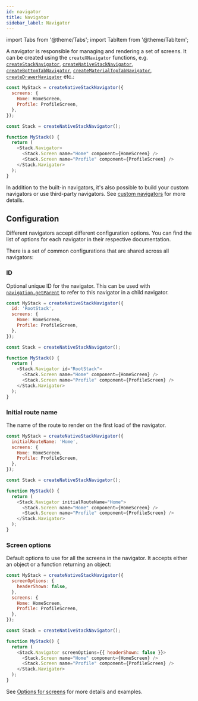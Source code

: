```yaml
---
id: navigator
title: Navigator
sidebar_label: Navigator
---
```


import Tabs from '@theme/Tabs';
import TabItem from '@theme/TabItem';

A navigator is responsible for managing and rendering a set of screens. It can be created using the `createXNavigator` functions, e.g. [`createStackNavigator`](stack-navigator.md), [`createNativeStackNavigator`](native-stack-navigator.md), [`createBottomTabNavigator`](bottom-tab-navigator.md), [`createMaterialTopTabNavigator`](material-top-tab-navigator.md), [`createDrawerNavigator`](drawer-navigator.md) etc.:

<Tabs groupId="config" queryString="config">
<TabItem value="static" label="Static" default>

```js
const MyStack = createNativeStackNavigator({
  screens: {
    Home: HomeScreen,
    Profile: ProfileScreen,
  },
});
```

</TabItem>
<TabItem value="dynamic" label="Dynamic">

```js
const Stack = createNativeStackNavigator();

function MyStack() {
  return (
    <Stack.Navigator>
      <Stack.Screen name="Home" component={HomeScreen} />
      <Stack.Screen name="Profile" component={ProfileScreen} />
    </Stack.Navigator>
  );
}
```

</TabItem>
</Tabs>

In addition to the built-in navigators, it's also possible to build your custom navigators or use third-party navigators. See [custom navigators](custom-navigators.md) for more details.

## Configuration

Different navigators accept different configuration options. You can find the list of options for each navigator in their respective documentation.

There is a set of common configurations that are shared across all navigators:

### ID

Optional unique ID for the navigator. This can be used with [`navigation.getParent`](navigation-object.md#getparent) to refer to this navigator in a child navigator.

<Tabs groupId="config" queryString="config">
<TabItem value="static" label="Static" default>

```js
const MyStack = createNativeStackNavigator({
  id: 'RootStack',
  screens: {
    Home: HomeScreen,
    Profile: ProfileScreen,
  },
});
```

</TabItem>
<TabItem value="dynamic" label="Dynamic">

```js
const Stack = createNativeStackNavigator();

function MyStack() {
  return (
    <Stack.Navigator id="RootStack">
      <Stack.Screen name="Home" component={HomeScreen} />
      <Stack.Screen name="Profile" component={ProfileScreen} />
    </Stack.Navigator>
  );
}
```

</TabItem>
</Tabs>

### Initial route name

The name of the route to render on the first load of the navigator.

<Tabs groupId="config" queryString="config">
<TabItem value="static" label="Static" default>

```js
const MyStack = createNativeStackNavigator({
  initialRouteName: 'Home',
  screens: {
    Home: HomeScreen,
    Profile: ProfileScreen,
  },
});
```

</TabItem>
<TabItem value="dynamic" label="Dynamic">

```js
const Stack = createNativeStackNavigator();

function MyStack() {
  return (
    <Stack.Navigator initialRouteName="Home">
      <Stack.Screen name="Home" component={HomeScreen} />
      <Stack.Screen name="Profile" component={ProfileScreen} />
    </Stack.Navigator>
  );
}
```

</TabItem>
</Tabs>

### Screen options

Default options to use for all the screens in the navigator. It accepts either an object or a function returning an object:

<Tabs groupId="config" queryString="config">
<TabItem value="static" label="Static" default>

```js
const MyStack = createNativeStackNavigator({
  screenOptions: {
    headerShown: false,
  },
  screens: {
    Home: HomeScreen,
    Profile: ProfileScreen,
  },
});
```

</TabItem>
<TabItem value="dynamic" label="Dynamic">

```js
const Stack = createNativeStackNavigator();

function MyStack() {
  return (
    <Stack.Navigator screenOptions={{ headerShown: false }}>
      <Stack.Screen name="Home" component={HomeScreen} />
      <Stack.Screen name="Profile" component={ProfileScreen} />
    </Stack.Navigator>
  );
}
```

</TabItem>
</Tabs>

See [Options for screens](screen-options.md) for more details and examples.
